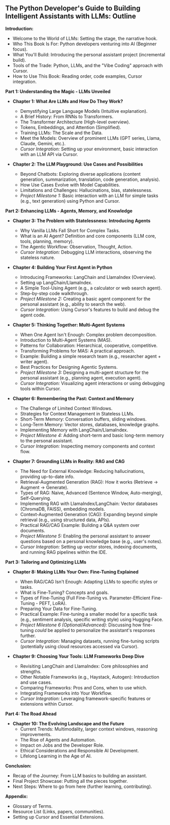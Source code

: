 ## The Python Developer's Guide to Building Intelligent Assistants with LLMs: Outline

**Introduction:**
*   Welcome to the World of LLMs: Setting the stage, the narrative hook.
*   Who This Book Is For: Python developers venturing into AI (Beginner focus).
*   What You'll Build: Introducing the personal assistant project (incremental build).
*   Tools of the Trade: Python, LLMs, and the "Vibe Coding" approach with Cursor.
*   How to Use This Book: Reading order, code examples, Cursor integration.

**Part 1: Understanding the Magic - LLMs Unveiled**

*   **Chapter 1: What Are LLMs and How Do They Work?**
    *   Demystifying Large Language Models (Intuitive explanation).
    *   A Brief History: From RNNs to Transformers.
    *   The Transformer Architecture (High-level overview).
    *   Tokens, Embeddings, and Attention (Simplified).
    *   Training LLMs: The Scale and the Data.
    *   Meet the Models: Overview of prominent LLMs (GPT series, Llama, Claude, Gemini, etc.).
    *   *Cursor Integration:* Setting up your environment, basic interaction with an LLM API via Cursor.

*   **Chapter 2: The LLM Playground: Use Cases and Possibilities**
    *   Beyond Chatbots: Exploring diverse applications (content generation, summarization, translation, code generation, analysis).
    *   How Use Cases Evolve with Model Capabilities.
    *   Limitations and Challenges: Hallucinations, bias, statelessness.
    *   *Project Milestone 1:* Basic interaction with an LLM for simple tasks (e.g., text generation) using Python and Cursor.

**Part 2: Enhancing LLMs - Agents, Memory, and Knowledge**

*   **Chapter 3: The Problem with Statelessness: Introducing Agents**
    *   Why Vanilla LLMs Fall Short for Complex Tasks.
    *   What is an AI Agent? Definition and core components (LLM core, tools, planning, memory).
    *   The Agentic Workflow: Observation, Thought, Action.
    *   *Cursor Integration:* Debugging LLM interactions, observing the stateless nature.

*   **Chapter 4: Building Your First Agent in Python**
    *   Introducing Frameworks: LangChain and LlamaIndex (Overview).
    *   Setting up LangChain/LlamaIndex.
    *   A Simple Tool-Using Agent (e.g., a calculator or web search agent).
    *   Step-by-step code walkthrough.
    *   *Project Milestone 2:* Creating a basic agent component for the personal assistant (e.g., ability to search the web).
    *   *Cursor Integration:* Using Cursor's features to build and debug the agent code.

*   **Chapter 5: Thinking Together: Multi-Agent Systems**
    *   When One Agent Isn't Enough: Complex problem decomposition.
    *   Introduction to Multi-Agent Systems (MAS).
    *   Patterns for Collaboration: Hierarchical, cooperative, competitive.
    *   Transforming Problems for MAS: A practical approach.
    *   Example: Building a simple research team (e.g., researcher agent + writer agent).
    *   Best Practices for Designing Agentic Systems.
    *   *Project Milestone 3:* Designing a multi-agent structure for the personal assistant (e.g., planning agent, execution agent).
    *   *Cursor Integration:* Visualizing agent interactions or using debugging tools within Cursor.

*   **Chapter 6: Remembering the Past: Context and Memory**
    *   The Challenge of Limited Context Windows.
    *   Strategies for Context Management in Stateless LLMs.
    *   Short-Term Memory: Conversation buffers, sliding windows.
    *   Long-Term Memory: Vector stores, databases, knowledge graphs.
    *   Implementing Memory with LangChain/LlamaIndex.
    *   *Project Milestone 4:* Adding short-term and basic long-term memory to the personal assistant.
    *   *Cursor Integration:* Inspecting memory components and context flow.

*   **Chapter 7: Grounding LLMs in Reality: RAG and CAG**
    *   The Need for External Knowledge: Reducing hallucinations, providing up-to-date info.
    *   Retrieval-Augmented Generation (RAG): How it works (Retrieve -> Augment -> Generate).
    *   Types of RAG: Naive, Advanced (Sentence Window, Auto-merging), Self-Querying.
    *   Implementing RAG with LlamaIndex/LangChain: Vector databases (ChromaDB, FAISS), embedding models.
    *   Context-Augmented Generation (CAG): Expanding beyond simple retrieval (e.g., using structured data, APIs).
    *   Practical RAG/CAG Example: Building a Q&A system over documents.
    *   *Project Milestone 5:* Enabling the personal assistant to answer questions based on a personal knowledge base (e.g., user's notes).
    *   *Cursor Integration:* Setting up vector stores, indexing documents, and running RAG pipelines within the IDE.

**Part 3: Tailoring and Optimizing LLMs**

*   **Chapter 8: Making LLMs Your Own: Fine-Tuning Explained**
    *   When RAG/CAG Isn't Enough: Adapting LLMs to specific styles or tasks.
    *   What is Fine-Tuning? Concepts and goals.
    *   Types of Fine-Tuning (Full Fine-Tuning vs. Parameter-Efficient Fine-Tuning - PEFT, LoRA).
    *   Preparing Your Data for Fine-Tuning.
    *   Practical Example: Fine-tuning a smaller model for a specific task (e.g., sentiment analysis, specific writing style) using Hugging Face.
    *   *Project Milestone 6 (Optional/Advanced):* Discussing how fine-tuning *could* be applied to personalize the assistant's responses further.
    *   *Cursor Integration:* Managing datasets, running fine-tuning scripts (potentially using cloud resources accessed via Cursor).

*   **Chapter 9: Choosing Your Tools: LLM Frameworks Deep Dive**
    *   Revisiting LangChain and LlamaIndex: Core philosophies and strengths.
    *   Other Notable Frameworks (e.g., Haystack, Autogen): Introduction and use cases.
    *   Comparing Frameworks: Pros and Cons, when to use which.
    *   Integrating Frameworks into Your Workflow.
    *   *Cursor Integration:* Leveraging framework-specific features or extensions within Cursor.

**Part 4: The Road Ahead**

*   **Chapter 10: The Evolving Landscape and the Future**
    *   Current Trends: Multimodality, larger context windows, reasoning improvements.
    *   The Rise of Agents and Automation.
    *   Impact on Jobs and the Developer Role.
    *   Ethical Considerations and Responsible AI Development.
    *   Lifelong Learning in the Age of AI.

**Conclusion:**
*   Recap of the Journey: From LLM basics to building an assistant.
*   Final Project Showcase: Putting all the pieces together.
*   Next Steps: Where to go from here (further learning, contributing).

**Appendix:**
*   Glossary of Terms.
*   Resource List (Links, papers, communities).
*   Setting up Cursor and Essential Extensions.

